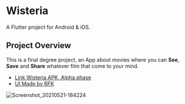 # Wisteria

A Flutter project for Android & iOS.

## Project Overview

This is a final degree project, an App about movies where you can **See**, **Save** and **Share** whatever film that come to your mind.

- [Link Wisteria APK, Alpha phase](https://drive.google.com/file/d/1SLnWt55anGkjwJv_z960VTCzYJGn73p0/view?usp=sharing)
- [UI Made by RFK](https://www.behance.net/RahalFK)

![Screenshot_20210521-184224](https://user-images.githubusercontent.com/59649316/119172441-427f4680-ba66-11eb-8b71-46dd6e74fde3.jpg)
